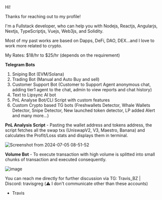 Hi!

Thanks for reaching out to my profile!

I'm a Fullstack developer, who can help you with Nodejs, Reactjs, Angularjs, Nextjs, TypeScriptjs, Vuejs, Web3js, and Solidity.

Most of my past works are based on Dapps, DeFi, DAO, DEX...and I love to work more related to crypto.

My Rates: $18/hr to $25/hr (depends on the requirement)

**Telegram Bots**
1. Sniping Bot (EVM/Solana)
2. Trading Bot (Manual and Auto Buy and sell)
3. Customer Support Bot (Customer to Support Agent anonymous chat, adding tier1 agent to the chat, admin to view reports and chat history)
4. Text to Lipsync AI bot
5. PnL Analyse Bot/CLI Script with custom features
6. Custom Crypto based TG bots (Freshwallets Detector, Whale Wallets Detector, Snipe Detector, New launched token detector, LP added Alert and many more...)

**PnL Analysis Script** - Pasting the wallet address and tokens address, the script fetches all the swap txs (UniswapV2, V3, Maestro, Banana) and calculates the Profit/Loss stats and displays them in terminal.

![Screenshot from 2024-07-05 08-51-52](https://github.com/TrasherTravis/TrasherTravis/assets/69963432/f4ee4ac9-49f3-4afa-8775-4229d4780e1b)


**Volume Bot** - To execute transaction with high volume is splitted into small chunks of transaction and executed consequently.

   ![image](https://github.com/TrasherTravis/TrasherTravis/assets/69963432/7b76b97e-f6bf-4804-80e2-b74613f7c8d1)


You can reach me directly for further discussion via TG: Travis_BZ  | Discord: travisgreg (⚠️ I don't communicate other than these accounts)

- Travis

